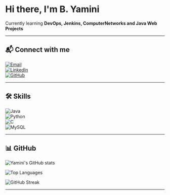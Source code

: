 
# Hi there, I'm B. Yamini 

 Currently learning **DevOps, Jenkins, ComputerNetworks and Java Web Projects**  

---

## 📬 Connect with me  
[![Email](https://img.shields.io/badge/Email-Contact-blue?style=for-the-badge&logo=gmail&logoColor=white)](mailto:byamini_cse230573@mgit.ac.in)  
[![LinkedIn](https://img.shields.io/badge/LinkedIn-Connect-Yellow?style=for-the-badge&logo=linkedin&logoColor=white)](https://www.linkedin.com/in/yamini-bhukya-82a152356/)  
[![GitHub](https://img.shields.io/badge/GitHub-Follow-red?style=for-the-badge&logo=github&logoColor=Yellow)](https://github.com/Yamini-bhukya)  

---

## 🛠 Skills  
![Java](https://img.shields.io/badge/Java-orange?style=for-the-badge&logo=openjdk&logoColor=Blue)  
![Python](https://img.shields.io/badge/Maven-C71A36?style=for-the-badge&logo=apachemaven&logoColor=Yellow)  
![C](https://img.shields.io/badge/Jenkins-D24939?style=for-the-badge&logo=jenkins&logoColor=Orange)  
![MySQL](https://img.shields.io/badge/MySQL-4479A1?style=for-the-badge&logo=mysql&logoColor=white)  

---
## 📊 GitHub 

![Yamini's GitHub stats](https://github-readme-stats.vercel.app/api?username=Yamini-bhukya&show_icons=true&theme=radical)  

![Top Languages](https://github-readme-stats.vercel.app/api/top-langs/?username=Yamini-bhukya&layout=compact&theme=radical)  

![GitHub Streak](https://github-readme-streak-stats.herokuapp.com/?user=Yamini-bhukya&theme=radical)  


---
